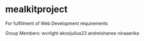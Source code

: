 # mealkitproject
For fulfillment of Web Development requirements

Group Members:
wvrlight
akosijulius23
andreishanee
ninaaerika